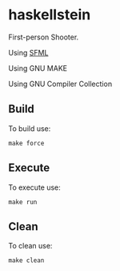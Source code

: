 # haskellstein

First-person Shooter.

Using [SFML](https://www.sfml-dev.org/download/sfml/2.4.2/)

Using GNU MAKE

Using GNU Compiler Collection

## Build

To build use:

```
make force
```

## Execute

To execute use:

```
make run
```

## Clean

To clean use:

```
make clean
```
